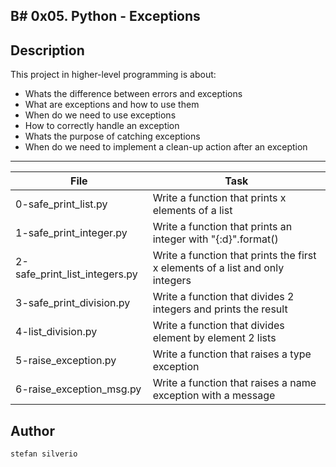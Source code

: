 B# 0x05. Python - Exceptions
---
## Description
This project in higher-level programming is about:
* Whats the difference between errors and exceptions
* What are exceptions and how to use them
* When do we need to use exceptions
* How to correctly handle an exception
* Whats the purpose of catching exceptions
* When do we need to implement a clean-up action after an exception

---
File|Task
---|---
0-safe_print_list.py | Write a function that prints x elements of a list
1-safe_print_integer.py | Write a function that prints an integer with "{:d}".format()
2-safe_print_list_integers.py | Write a function that prints the first x elements of a list and only integers
3-safe_print_division.py | Write a function that divides 2 integers and prints the result
4-list_division.py | Write a function that divides element by element 2 lists
5-raise_exception.py | Write a function that raises a type exception
6-raise_exception_msg.py | Write a function that raises a name exception with a message

## Author
`stefan silverio`
